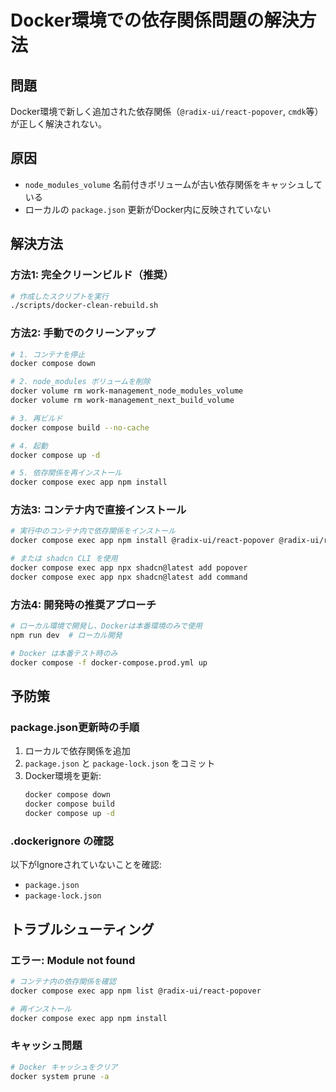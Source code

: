 # Docker環境での依存関係問題の解決方法

## 問題
Docker環境で新しく追加された依存関係（`@radix-ui/react-popover`, `cmdk`等）が正しく解決されない。

## 原因
- `node_modules_volume` 名前付きボリュームが古い依存関係をキャッシュしている
- ローカルの `package.json` 更新がDocker内に反映されていない

## 解決方法

### 方法1: 完全クリーンビルド（推奨）
```bash
# 作成したスクリプトを実行
./scripts/docker-clean-rebuild.sh
```

### 方法2: 手動でのクリーンアップ
```bash
# 1. コンテナを停止
docker compose down

# 2. node_modules ボリュームを削除
docker volume rm work-management_node_modules_volume
docker volume rm work-management_next_build_volume

# 3. 再ビルド
docker compose build --no-cache

# 4. 起動
docker compose up -d

# 5. 依存関係を再インストール
docker compose exec app npm install
```

### 方法3: コンテナ内で直接インストール
```bash
# 実行中のコンテナ内で依存関係をインストール
docker compose exec app npm install @radix-ui/react-popover @radix-ui/react-icons cmdk react-day-picker date-fns

# または shadcn CLI を使用
docker compose exec app npx shadcn@latest add popover
docker compose exec app npx shadcn@latest add command
```

### 方法4: 開発時の推奨アプローチ
```bash
# ローカル環境で開発し、Dockerは本番環境のみで使用
npm run dev  # ローカル開発

# Docker は本番テスト時のみ
docker compose -f docker-compose.prod.yml up
```

## 予防策

### package.json更新時の手順
1. ローカルで依存関係を追加
2. `package.json` と `package-lock.json` をコミット
3. Docker環境を更新:
   ```bash
   docker compose down
   docker compose build
   docker compose up -d
   ```

### .dockerignore の確認
以下がIgnoreされていないことを確認:
- `package.json`
- `package-lock.json`

## トラブルシューティング

### エラー: Module not found
```bash
# コンテナ内の依存関係を確認
docker compose exec app npm list @radix-ui/react-popover

# 再インストール
docker compose exec app npm install
```

### キャッシュ問題
```bash
# Docker キャッシュをクリア
docker system prune -a
```